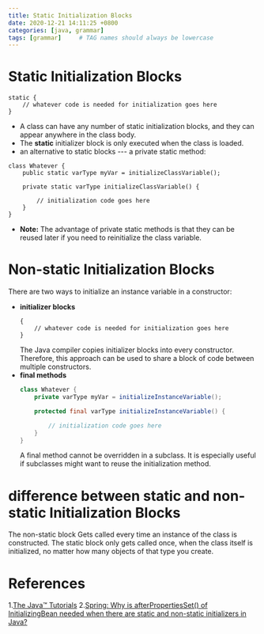 ```yaml
---
title: Static Initialization Blocks
date: 2020-12-21 14:11:25 +0800
categories: [java, grammar]
tags: [grammar]     # TAG names should always be lowercase
---
```


# Static Initialization Blocks
```
static {
    // whatever code is needed for initialization goes here
}
```
- A class can have any number of static initialization blocks, and they can appear anywhere in the class body.
- The **static** initializer block is only executed when the class is loaded.
- an alternative to static blocks --- a private static method:
```
class Whatever {
    public static varType myVar = initializeClassVariable();

    private static varType initializeClassVariable() {

        // initialization code goes here
    }
}
```
- **Note:** The advantage of private static methods is that they can be reused later if you need to reinitialize the class variable.
# Non-static Initialization Blocks
 There are two ways to initialize an instance variable in a constructor:
- **initializer blocks**
    ```
    {
        // whatever code is needed for initialization goes here
    }
    ```
    The Java compiler copies initializer blocks into every constructor. Therefore, this approach can be used to share a block of code between multiple constructors.
- **final methods**
    ```java
    class Whatever {
        private varType myVar = initializeInstanceVariable();

        protected final varType initializeInstanceVariable() {

            // initialization code goes here
        }
    }
    ```
    A final method cannot be overridden in a subclass. It is especially useful if subclasses might want to reuse the initialization method.
# difference between static and non-static Initialization Blocks
The non-static block Gets called every time an instance of the class is constructed. The static block only gets called once,
 when the class itself is initialized, no matter how many objects of that type you create.

# References
1.[The Java™ Tutorials](https://docs.oracle.com/javase/tutorial/java/javaOO/initial.html)
2.[Spring: Why is afterPropertiesSet() of InitializingBean needed when there are static and non-static initializers in Java?](https://stackoverflow.com/questions/30726189/spring-why-is-afterpropertiesset-of-initializingbean-needed-when-there-are-st)
